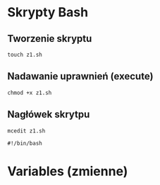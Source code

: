 # Skrypty Bash
## Tworzenie skryptu
```
touch z1.sh
```
## Nadawanie uprawnień (execute)
```
chmod +x z1.sh
```
## Nagłówek skrytpu
```
mcedit z1.sh
```

`#!/bin/bash`
# Variables (zmienne)
